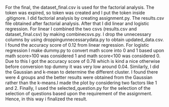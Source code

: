 For the final, the dataset_final.csv is used for the factorial analysis. The token was expired, so token was created and I put the token inside .gitignore. I did factorial analysis by creating assignment.py. The results.csv file obtained after factorial analysis. After that I did linear and logistic regression. For linear I combined the two csvs (results.csv and dataset_final.csv) by making combinecsvs.py. I drop the unnecessary columns by using droppingunnecessarydata.py to obtain updated_data.csv. I found the accuracy score of 0.12 from linear regression. For logistic regression I make dummy.py to convert math score into 0 and 1 based upon math score>100 was considered 1 and math score<100 was considered 0. Due to this I got the accuracy score of 0.78 which is kind a nice otherwise before conversion top dummy it was very low around 0.04. Similarly, I did the Gaussian and k-mean to determine the different cluster. I found there were 4 groups and the better results were obtained from the Gaussian rather than the k-means.I made the plot by considering two factors like 1 and 2. Finally, I used the selected_question.py for the selection of the selection of questions based upon the requirement of the assignment. Hence, in this way i finalized the result.
